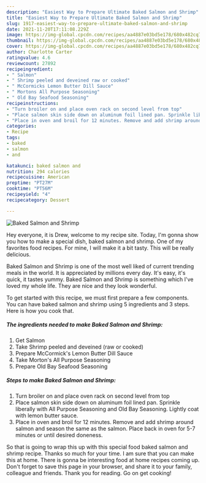 ```yaml
---
description: "Easiest Way to Prepare Ultimate Baked Salmon and Shrimp"
title: "Easiest Way to Prepare Ultimate Baked Salmon and Shrimp"
slug: 1917-easiest-way-to-prepare-ultimate-baked-salmon-and-shrimp
date: 2021-11-20T17:11:08.229Z
image: https://img-global.cpcdn.com/recipes/aa4887e03bd5e178/680x482cq70/baked-salmon-and-shrimp-recipe-main-photo.jpg
thumbnail: https://img-global.cpcdn.com/recipes/aa4887e03bd5e178/680x482cq70/baked-salmon-and-shrimp-recipe-main-photo.jpg
cover: https://img-global.cpcdn.com/recipes/aa4887e03bd5e178/680x482cq70/baked-salmon-and-shrimp-recipe-main-photo.jpg
author: Charlotte Carter
ratingvalue: 4.6
reviewcount: 27892
recipeingredient:
- " Salmon"
- " Shrimp peeled and deveined raw or cooked"
- " McCormicks Lemon Butter Dill Sauce"
- " Mortons All Purpose Seasoning"
- " Old Bay Seafood Seasoning"
recipeinstructions:
- "Turn broiler on and place oven rack on second level from top"
- "Place salmon skin side down on aluminum foil lined pan. Sprinkle liberally with All Purpose Seasoning and Old Bay Seasoning. Lightly coat with lemon butter sauce."
- "Place in oven and broil for 12 minutes. Remove and add shrimp around salmon and season the same as the salmon. Place back in oven for 5-7 minutes or until desired doneness."
categories:
- Recipe
tags:
- baked
- salmon
- and

katakunci: baked salmon and 
nutrition: 294 calories
recipecuisine: American
preptime: "PT27M"
cooktime: "PT56M"
recipeyield: "4"
recipecategory: Dessert

---
```



![Baked Salmon and Shrimp](https://img-global.cpcdn.com/recipes/aa4887e03bd5e178/680x482cq70/baked-salmon-and-shrimp-recipe-main-photo.jpg)

Hey everyone, it is Drew, welcome to my recipe site. Today, I'm gonna show you how to make a special dish, baked salmon and shrimp. One of my favorites food recipes. For mine, I will make it a bit tasty. This will be really delicious.

Baked Salmon and Shrimp is one of the most well liked of current trending meals in the world. It is appreciated by millions every day. It's easy, it's quick, it tastes yummy. Baked Salmon and Shrimp is something which I've loved my whole life. They are nice and they look wonderful.




To get started with this recipe, we must first prepare a few components. You can have baked salmon and shrimp using 5 ingredients and 3 steps. Here is how you cook that.

<!--inarticleads1-->

##### The ingredients needed to make Baked Salmon and Shrimp:

1. Get  Salmon
1. Take  Shrimp peeled and deveined (raw or cooked)
1. Prepare  McCormick&#39;s Lemon Butter Dill Sauce
1. Take  Morton&#39;s All Purpose Seasoning
1. Prepare  Old Bay Seafood Seasoning




<!--inarticleads2-->

##### Steps to make Baked Salmon and Shrimp:

1. Turn broiler on and place oven rack on second level from top
1. Place salmon skin side down on aluminum foil lined pan. Sprinkle liberally with All Purpose Seasoning and Old Bay Seasoning. Lightly coat with lemon butter sauce.
1. Place in oven and broil for 12 minutes. Remove and add shrimp around salmon and season the same as the salmon. Place back in oven for 5-7 minutes or until desired doneness.




So that is going to wrap this up with this special food baked salmon and shrimp recipe. Thanks so much for your time. I am sure that you can make this at home. There is gonna be interesting food at home recipes coming up. Don't forget to save this page in your browser, and share it to your family, colleague and friends. Thank you for reading. Go on get cooking!
